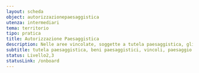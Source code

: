 ```yaml
---
layout: scheda
object: autorizzazionepaesaggistica
utenza: intermediari
tema: territorio
tipo: pratica
title: Autorizzazione Paesaggistica
description: Nelle aree vincolate, soggette a tutela paesaggistica, gli interventi di costruzione o modifica del paesaggio necessitano di apposita autorizzazione
subtitle: tutela paesaggistica, beni paesaggistici, vincoli, paesaggio
status: Livello2,3
statusLink: /onboard
---
```

